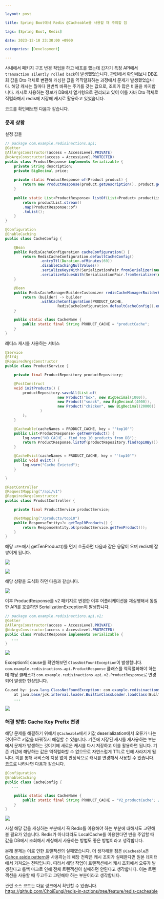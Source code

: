 ```yaml
---

layout: post

title: Spring Boot에서 Redis @Cacheable을 사용할 때 주의할 점

tags: [Spring Boot, Redis]

date: 2023-12-10 23:30:00 +0900

categories: [Development]

---
```




사내에서 패키지 구조 변경 작업을 하고 배포를 했는데 갑자기 특정 API에서 `transaction silently rolled back`이 발생했었습니다. 관련해서 확인해보니 DB조회 값을  Dto 객체로 변환해 캐싱한 값을 역직렬화하는 과정에서 문제가 발생했었습니다. 해당 캐시는 월마다 한번씩 바뀌는 주기를 갖는 값으로, 조회가 많은 비율을 차지합니다. 캐시로 사용하는 정보가 DB에서 열거형으로 관리되고 있어 이를 자바 Dto 객체로 직렬화해서 redis에 저장해 캐시로 활용하고 있었습니다.

코드를 확인해보면 다음과 같습니다.



### 문제 상황 

설정 값들
``` java 
// package com.example.redisinactions.api;
@Getter  
@AllArgsConstructor(access = AccessLevel.PRIVATE)  
@NoArgsConstructor(access = AccessLevel.PROTECTED)  
public class ProductResponse implements Serializable {  
	private String description;  
	private BigDecimal price;  
  
	private static ProductResponse of(Product product) {  
		return new ProductResponse(product.getDescription(), product.getPrice());  
	}  
  
	public static List<ProductResponse> listOf(List<Product> productList) {  
		return productList.stream()  
		.map(ProductResponse::of)  
		.toList();  
	}  
}

@Configuration
@EnableCaching
public class CacheConfig {

    @Bean
    public RedisCacheConfiguration cacheConfiguration() {
        return RedisCacheConfiguration.defaultCacheConfig()
                .entryTtl(Duration.ofMinutes(60))
                .disableCachingNullValues()
                .serializeKeysWith(SerializationPair.fromSerializer(new StringRedisSerializer()))
                .serializeValuesWith(SerializationPair.fromSerializer(new GenericJackson2JsonRedisSerializer()));
    }

    @Bean
    public RedisCacheManagerBuilderCustomizer redisCacheManagerBuilderCustomizer() {
        return (builder) -> builder
                .withCacheConfiguration(PRODUCT_CACHE,
                        RedisCacheConfiguration.defaultCacheConfig().entryTtl(Duration.ofMinutes(10)));
    }

    public static class CacheName {
        public static final String PRODUCT_CACHE = "productCache";
    }
}

```

레디스 캐시를 사용하는 서비스 
```java
@Service
@Slf4j
@RequiredArgsConstructor
public class ProductService {

    private final ProductRepository productRepository;

    @PostConstruct
    void initProducts() {
        productRepository.saveAll(List.of(
                        new Product("box", new BigDecimal(1000)),
                        new Product("snack", new BigDecimal(4000)),
                        new Product("chicken", new BigDecimal(20000))
                )
        );
    }

    @Cacheable(cacheNames = PRODUCT_CACHE, key = "'top10'")
    public List<ProductResponse> getTenProduct() {
        log.warn("NO CACHE - find top 10 products from DB");
        return ProductResponse.listOf(productRepository.findTop10By());
    }

    @CacheEvict(cacheNames = PRODUCT_CACHE, key = "'top10'")
    public void evict() {
        log.warn("Cache Evicted");
    }

}

@RestController
@RequestMapping("/api/v1")
@RequiredArgsConstructor
public class ProductController {

    private final ProductService productService;

    @GetMapping("/products/top10")
    public ResponseEntity<?> getTop10Products() {
        return ResponseEntity.ok(productService.getTenProduct());
    }
}
```

해당 코드에서 getTenProduct()를 먼저 호출하면 다음과 같은 응답이 오며 redis에 잘 쌓이게 됩니다. 

![](https://i.imgur.com/yGBPAuN.png)

![](https://i.imgur.com/s6JUDmM.png)



해당 상황을 도식화 하면 다음과 같습니다.

![](https://i.imgur.com/YAYsWIq.png)


이후 ProductResponse를 v2 패키지로 변경한 이후 어플리케이션을 재실행해서 동일한 API를 호출하면 SerializationException이 발생합니다.

``` java
// package com.example.redisinactions.api.v2;
@Getter  
@AllArgsConstructor(access = AccessLevel.PRIVATE)  
@NoArgsConstructor(access = AccessLevel.PROTECTED)  
public class ProductResponse implements Serializable {
   ...
}
```

![](https://i.imgur.com/KlKjpgm.png)

Exception의 cause를 확인해보면 `ClassNotFountException`이 발생합니다. `com.example.redisinactions.api.ProductResponse` 클래스를 역직렬화해야 하는데 해당 클래스가  `com.example.redisinactions.api.v2.ProductResponse`로 변경되어 발생한 현상입니다.

``` java
Caused by: java.lang.ClassNotFoundException: com.example.redisinactions.api.ProductResponse
	at java.base/jdk.internal.loader.BuiltinClassLoader.loadClass(BuiltinClassLoader.java:641) ~[na:na]
	...
```

![](https://i.imgur.com/whlF2nJ.png)



### 해결 방법: Cache Key Prefix 변경

해당 문제를 해결하기 위해서 `@Cacheable`에서 키값 deserialization에서 오류가 나는 것이므로 키값을 바꿔줘서 해결할 수 있습니다. 기존에 저장된 캐시를 재사용하는 부분에서 문제가 발생하는 것이기에 새로운 캐시를 다시 저장하고 이를 활용하면 됩니다. 기존 키값에 해당하는 값은 역직렬화할 수 없으므로 자연스럽게 TTL로 인해 사라지게 됩니다. 이를 통해 서비스에 지장 없이 안정적으로 캐시를 변경해서 사용할 수 있습니다. 코드로 나타나면 다음과 같습니다.

```java
@Configuration
@EnableCaching
public class CacheConfig {
   ...

    public static class CacheName {
        public static final String PRODUCT_CACHE = "V2_productCache"; // as-is: productCache
    }
}
```

![](https://i.imgur.com/tm5aDLE.png)

사실 해당 값을 캐싱하는 부분에서 꼭 Redis를 이용해야 하는 부분에 대해서도 고민해볼 필요가 있습니다. Redis가 아니더라도 LocalCache를 이용한다면 빈을 주입할 때 값을 DB에서 조회해서 캐싱해서 사용하는 방법도 좋은 방법이라고 생각합니다.

본래 문제는 이로 인한 트랜잭션의 실패였습니다. 더 생각해볼 점은 `@Cacheable`은 [Cahce aside pattern](https://yearnlune.github.io/general/cache-aside-pattern/#)을 사용하는데 해당 전략은 캐시 조회가 실패한다면 원본 데이터에서 가져오는 전략입니다. 따라서 해당 작업이 트랜잭션에서 캐시 조회에서 오류가 발생한다고 롤백 마크로 인해 전체 트랜잭션이 실패하면 안된다고 생각합니다. 이는 트랜잭션을 사용할 때 두고두고 고민해야 하는 부분이라고 생각합니다.

관련 소스 코드는 다음 링크에서 확인할 수 있습니다.
https://github.com/ChoiEungi/redis-in-actions/tree/feature/redis-cacheable



